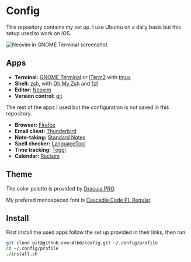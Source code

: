 Config
======

This repository contains my set up. I use Ubuntu on a daily basis
but this setup used to work on iOS.

![Neovim in GNOME Terminal screenshot](https://github.com/4lb0/config/assets/142173/ea2def51-309c-4258-8d28-6a6b2d6f3e62)

Apps
----

* **Terminal:** [GNOME Terminal](https://help.gnome.org/users/gnome-terminal/stable/)
  or [iTerm2](https://iterm2.com/) with [tmux](https://github.com/tmux/tmux/wiki)
* **Shell:** [zsh](https://www.zsh.org/), with [Oh My Zsh](https://ohmyz.sh/)
  and [fzf](https://github.com/junegunn/fzf)
* **Editor:** [Neovim](https://neovim.io/)
* **Version control:** [git](https://git-scm.com/)

The rest of the apps I used but the configuration is not saved in this repository.

* **Browser:** [Firefox](https://firefox.com/)
* **Email client:** [Thunderbird](https://www.thunderbird.net/)
* **Note-taking:** [Standard Notes](https://standardnotes.com/)
* **Spell checker:** [LanguageTool](https://languagetool.org/)
* **Time tracking:** [Toggl](https://toggl.com/)
* **Calendar:** [Reclaim](https://reclaim.ai)

Theme
-----

The color palette is provided by [Dracula PRO](https://draculatheme.com).

My prefered monospaced font is [Cascadia Code PL Regular](https://github.com/microsoft/cascadia-code).

Install
-------

First install the used apps follow the set up provided in their links, then run

```bash
git clone git@github.com:4lb0/config.git ~/.config/profile
cd ~/.config/profile
./install.sh
```
